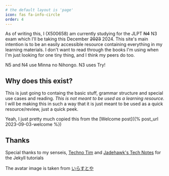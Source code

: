 ```yaml
---
# the default layout is 'page'
icon: fas fa-info-circle
order: 4
---
```


As of writing this, I (X500658) am currently studying for the JLPT <strike>N4</strike> N3 exam which I'll be taking this December <strike>2023</strike> 2024. This site's main intention is to be an easily accessible resource containing everything in my learning materials. I don't want to read through the books I'm using when I'm just looking for one tiny thing, and I think my peers do too.

N5 and N4 use Minna no Nihongo.
N3 uses Try!

## Why does this exist?
This is just going to containg the basic stuff, grammar structure and special use cases and reading. *This is not meant to be used as a learning resource.* I will be making this in such a way that it is just meant to be used as a quick resource/review, just a quick peek.

Yeah, I just pretty much copied this from the [Welcome post]({% post_url 2023-09-03-welcome %})

## Thanks
Special thanks to my senseis, [Techno Tim](https://www.youtube.com/@TechnoTim) and [Jadehawk's Tech Notes](https://www.youtube.com/@jadehawk) for the Jekyll tutorials

The avatar image is taken from [いらすとや](https://www.irasutoya.com/)